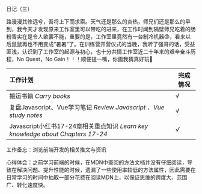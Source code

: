日记（三）

​		路漫漫其修远兮，吾将上下而求索。天气还是那么的炎热，师兄们还是那么的早到，我今天才发现原来工作室里可以带吃的进来，在工作时闻到隔壁师兄吃着的肠粉香实在是令人欲罢不能，重要的是，工作室里竟然有一台制冷机器😍，看来以后鼠鼠再也不用变成“暑暑”了。在训练营开营仪式的当晚，我听了强哥的话，受益匪浅，认识到了工作室的起源与初心，也十分共情工作室近二十年来的艰辛奋斗历程，No Quest，No Gain！！！顺便提一嘴，你画我猜真好玩🤣

| 工作计划                                                     | 完成情况 |
| :----------------------------------------------------------- | -------- |
| 搬运书籍   *Carry books*                                     | √        |
| 复盘Javascript、Vue学习笔记   *Review Javascript 、Vue study notes* | √        |
| Javascript小红书17-24章相关重点知识   *Learn key knowledge about Chapters 17-24* | *√*      |

工作备忘：浏览前端开发的相关推文与资讯

心得体会：之前学习前端的时候，在MDN中查阅的方法文档并没有仔细阅读，导致在解决问题、提升性能的时候，遗漏了一些使用率较低的方法属性，因此需要在日常学习的时间中抽取一部分花费在阅读MDN上，以保证思维的跨度大、范围广、转化速度快。